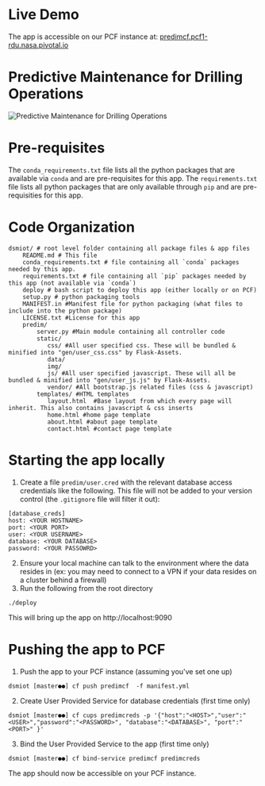 Live Demo
===========

The app is accessible on our PCF instance at: [predimcf.pcf1-rdu.nasa.pivotal.io](predimcf.pcf1-rdu.nasa.pivotal.io)

Predictive Maintenance for Drilling Operations
=================================================

![Predictive Maintenance for Drilling Operations](https://github.com/pivotalsoftware/dsmiot/raw/gh-pages/img/predim_1080p.gif)

Pre-requisites
==============
The `conda_requirements.txt` file lists all the python packages that are available via `conda` and are pre-requisites for this app.
The `requirements.txt` file lists all python packages that are only available through `pip` and are pre-requisities for this app.

Code Organization
==================
```
dsmiot/ # root level folder containing all package files & app files
    README.md # This file
    conda_requirements.txt # file containing all `conda` packages needed by this app.
    requirements.txt # file containing all `pip` packages needed by this app (not available via `conda`)
    deploy # bash script to deploy this app (either locally or on PCF)
    setup.py # python packaging tools
    MANIFEST.in #Manifest file for python packaging (what files to include into the python package)
    LICENSE.txt #License for this app    
    predim/
        server.py #Main module containing all controller code
        static/
           css/ #All user specified css. These will be bundled & minified into "gen/user_css.css" by Flask-Assets.    
           data/   
           img/    
           js/ #All user specified javascript. These will all be bundled & minified into "gen/user_js.js" by Flask-Assets.    
           vendor/ #All bootstrap.js related files (css & javascript)
        templates/ #HTML templates
           layout.html  #Base layout from which every page will inherit. This also contains javascript & css inserts
           home.html #home page template
           about.html #about page template
           contact.html #contact page template
```

Starting the app locally
========================

1. Create a file ```predim/user.cred``` with the relevant database access credentials like the following. This file will not be added to your version control (the `.gitignore` file will filter it out):
```
[database_creds]
host: <YOUR HOSTNAME>
port: <YOUR PORT>
user: <YOUR USERNAME>
database: <YOUR DATABASE>
password: <YOUR PASSOWRD>
```
2. Ensure your local machine can talk to the environment where the data resides in (ex: you may need to connect to a VPN if your data resides on a cluster behind a firewall)
3. Run the following from the root directory
```
./deploy
```
This will bring up the app on http://localhost:9090

Pushing the app to PCF
======================

1. Push the app to your PCF instance (assuming you've set one up)
```
dsmiot [master●●] cf push predimcf  -f manifest.yml    
```
2. Create User Provided Service for database credentials (first time only)
```
dsmiot [master●●] cf cups predimcreds -p '{"host":"<HOST>","user":"<USER>","password":"<PASSWORD>", "database":"<DATABASE>", "port":"<PORT>" }'
```
3. Bind the User Provided Service to the app (first time only)
```
dsmiot [master●●] cf bind-service predimcf predimcreds
```
The app should now be accessible on your PCF instance. 
